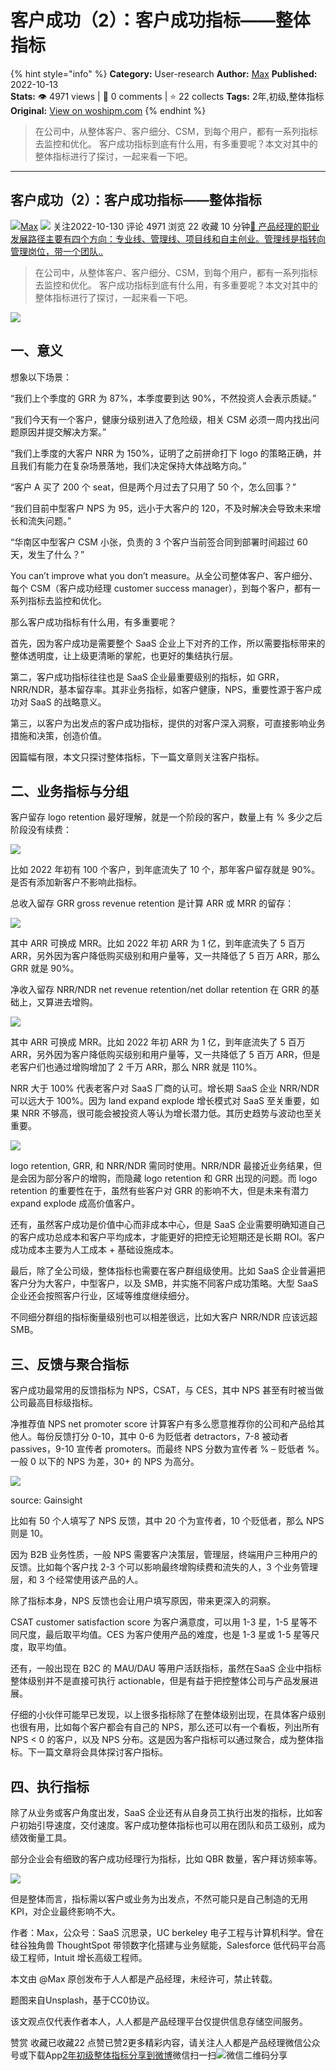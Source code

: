 # 客户成功（2）：客户成功指标——整体指标
{% hint style="info" %}
**Category:** User-research
**Author:** [Max](https://www.woshipm.com/u/1368155)
**Published:** 2022-10-13  
**Stats:** 👁️ 4971 views | 💬 0 comments | ⭐ 22 collects
**Tags:** 2年,初级,整体指标
**Original:** [View on woshipm.com](https://www.woshipm.com/user-research/5641464.html)
{% endhint %}
> 在公司中，从整体客户、客户细分、CSM，到每个用户，都有一系列指标去监控和优化。 客户成功指标到底有什么用，有多重要呢？本文对其中的整体指标进行了探讨，一起来看一下吧。

---

## 客户成功（2）：客户成功指标——整体指标

[![](https://static.woshipm.com/WX_U_202112_20211209144627_1383.jpg?imageView2/1/w/72/h/72/q/100)](https://www.woshipm.com/u/1368155)[Max](https://www.woshipm.com/u/1368155) ![](https://static.woshipm.com/tag/1101_1@2x.png) 关注2022-10-130 评论 4971 浏览 22 收藏 10 分钟[🔗 产品经理的职业发展路径主要有四个方向：专业线、管理线、项目线和自主创业。管理线是指转向管理岗位，带一个团队..](https://ke.qidianla.com/courses/90pm)

> 在公司中，从整体客户、客户细分、CSM，到每个用户，都有一系列指标去监控和优化。 客户成功指标到底有什么用，有多重要呢？本文对其中的整体指标进行了探讨，一起来看一下吧。

![](https://image.woshipm.com/wp-files/2022/10/mbLItjeE7arK62aYgbTh.png)

## 一、意义

想象以下场景：

“我们上个季度的 GRR 为 87%，本季度要到达 90%，不然投资人会表示质疑。”

“我们今天有一个客户，健康分级别进入了危险级，相关 CSM 必须一周内找出问题原因并提交解决方案。”

“我们上季度的大客户 NRR 为 150%，证明了之前拼命打下 logo 的策略正确，并且我们有能力在复杂场景落地，我们决定保持大体战略方向。”

“客户 A 买了 200 个 seat，但是两个月过去了只用了 50 个，怎么回事？”

“我们目前中型客户 NPS 为 95，远小于大客户的 120，不及时解决会导致未来增长和流失问题。”

“华南区中型客户 CSM 小张，负责的 3 个客户当前签合同到部署时间超过 60 天，发生了什么？”

You can’t improve what you don’t measure。从全公司整体客户、客户细分、每个 CSM（客户成功经理 customer success manager），到每个客户，都有一系列指标去监控和优化。

那么客户成功指标有什么用，有多重要呢？

首先，因为客户成功是需要整个 SaaS 企业上下对齐的工作，所以需要指标带来的整体透明度，让上级更清晰的掌舵，也更好的集结执行层。

第二，客户成功指标往往也是 SaaS 企业最重要级别的指标，如 GRR，NRR/NDR，基本留存率。其非业务指标，如客户健康，NPS，重要性源于客户成功对 SaaS 的战略意义。

第三，以客户为出发点的客户成功指标，提供的对客户深入洞察，可直接影响业务措施和决策，创造价值。

因篇幅有限，本文只探讨整体指标，下一篇文章则关注客户指标。

## 二、业务指标与分组

客户留存 logo retention 最好理解，就是一个阶段的客户，数量上有 % 多少之后阶段没有续费：

![](https://image.woshipm.com/wp-files/2022/10/frpfKh2KHq7ynF0o1eGd.png)

比如 2022 年初有 100 个客户，到年底流失了 10 个，那年客户留存就是 90%。是否有添加新客户不影响此指标。

总收入留存 GRR gross revenue retention 是计算 ARR 或 MRR 的留存：

![](https://image.woshipm.com/wp-files/2022/10/OvmKZ7N4RCCQjW7dWU47.png)

其中 ARR 可换成 MRR。比如 2022 年初 ARR 为 1 亿，到年底流失了 5 百万 ARR，另外因为客户降低购买级别和用户量等，又一共降低了 5 百万 ARR，那么 GRR 就是 90%。

净收入留存 NRR/NDR net revenue retention/net dollar retention 在 GRR 的基础上，又算进去增购。

![](https://image.woshipm.com/wp-files/2022/10/PFZ4oGf5n9HZkkJE9uNd.png)

其中 ARR 可换成 MRR。比如 2022 年初 ARR 为 1 亿，到年底流失了 5 百万 ARR，另外因为客户降低购买级别和用户量等，又一共降低了 5 百万 ARR，但是老客户们也通过增购增加了 2 千万 ARR，那么 NRR 就是 110%。

NRR 大于 100% 代表老客户对 SaaS 厂商的认可。增长期 SaaS 企业 NRR/NDR 可以远大于 100%。因为 land expand explode 增长模式对 SaaS 至关重要，如果 NRR 不够高，很可能会被投资人等认为增长潜力低。其历史趋势与波动也至关重要。

![](https://image.woshipm.com/wp-files/2022/10/xcJChrzJlt5TDFj9KQPC.png)

logo retention, GRR, 和 NRR/NDR 需同时使用。NRR/NDR 最接近业务结果，但是会因为部分客户的增购，而隐藏 logo retention 和 GRR 出现的问题。而 logo retention 的重要性在于，虽然有些客户对 GRR 的影响不大，但是未来有潜力 expand explode 成高价值客户。

还有，虽然客户成功是价值中心而非成本中心，但是 SaaS 企业需要明确知道自己的客户成功总成本和客户平均成本，才能更好的把控无论短期还是长期 ROI。客户成功成本主要为人工成本 + 基础设施成本。

最后，除了全公司级，整体指标也需要在客户群组级使用。比如 SaaS 企业普遍把客户分为大客户，中型客户，以及 SMB，并实施不同客户成功策略。大型 SaaS 企业还会按照客户行业，区域等维度继续细分。

不同细分群组的指标衡量级别也可以相差很远，比如大客户 NRR/NDR 应该远超 SMB。

## 三、反馈与聚合指标

客户成功最常用的反馈指标为 NPS，CSAT，与 CES，其中 NPS 甚至有时被当做公司最高目标级指标。

净推荐值 NPS net promoter score 计算客户有多么愿意推荐你的公司和产品给其他人。每份反馈打分 0-10，其中 0-6 为贬低者 detractors，7-8 被动者 passives，9-10 宣传者 promoters。而最终 NPS 分数为宣传者 % – 贬低者 %。一般 0 以下的 NPS 为差，30+ 的 NPS 为高分。

![](https://image.woshipm.com/wp-files/2022/10/YEc9dcVmJWcyVW3kc51q.png)

source: Gainsight

比如有 50 个人填写了 NPS 反馈，其中 20 个为宣传者，10 个贬低者，那么 NPS 则是 10。

因为 B2B 业务性质，一般 NPS 需要客户决策层，管理层，终端用户三种用户的反馈。比如每个客户找 2-3 个可以影响最终增购续费和流失的人，3 个业务管理层，和 3 个经常使用该产品的人。

除了指标本身，NPS 反馈也会让用户填写原因，带来更深入的洞察。

CSAT customer satisfaction score 为客户满意度，可以用 1-3 星，1-5 星等不同尺度，最后取平均值。CES 为客户使用产品的难度，也是 1-3 星或 1-5 星等尺度，取平均值。

还有，一般出现在 B2C 的 MAU/DAU 等用户活跃指标，虽然在SaaS 企业中指标整体级别并不是直接可执行 actionable，但是有益于把控整体公司与产品发展进展。

仔细的小伙伴可能早已发现，以上很多指标除了在整体级别出现，在具体客户级别也很有用，比如每个客户都会有自己的 NPS，那么还可以有一个看板，列出所有 NPS < 0 的客户，以及 NPS 分布。这是因为客户指标可以通过聚合，成为整体指标。下一篇文章将会具体探讨客户指标。

## 四、执行指标

除了从业务或客户角度出发，SaaS 企业还有从自身员工执行出发的指标，比如客户初始引导速度，交付速度。客户成功整体指标也可以用在团队和员工级别，成为绩效衡量工具。

部分企业会有细致的客户成功经理行为指标，比如 QBR 数量，客户拜访频率等。

![](https://image.woshipm.com/wp-files/2022/10/292g14s4mkEgf4T0rVhm.png)

但是整体而言，指标需以客户或业务为出发点，不然可能只是自己制造的无用 KPI，对企业最终影响不大。

作者：Max，公众号：SaaS 沉思录，UC berkeley 电子工程与计算机科学。曾在硅谷独角兽 ThoughtSpot 带领数字化搭建与业务赋能，Salesforce 低代码平台高级工程师，Intuit 增长高级工程师。

本文由 @Max 原创发布于人人都是产品经理，未经许可，禁止转载。

题图来自Unsplash，基于CC0协议。

该文观点仅代表作者本人，人人都是产品经理平台仅提供信息存储空间服务。

赞赏 收藏已收藏22 点赞已赞2更多精彩内容，请关注人人都是产品经理微信公众号或下载App[2年](https://www.woshipm.com/tag/2%e5%b9%b4)[初级](https://www.woshipm.com/tag/%e5%88%9d%e7%ba%a7)[整体指标](https://www.woshipm.com/tag/%e6%95%b4%e4%bd%93%e6%8c%87%e6%a0%87)[分享到微博](https://service.weibo.com/share/share.php?appkey=2775287854&title=客户成功（2）：客户成功指标——整体指标&url=https://www.woshipm.com/user-research/5641464.html&pic=https://image.woshipm.com/wp-files/2022/10/mbLItjeE7arK62aYgbTh.png)微信扫一扫![微信二维码](https://api.pwmqr.com/qrcode/create/?url=https://www.woshipm.com/user-research/5641464.html)分享